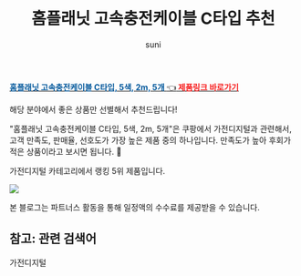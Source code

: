 ﻿---
layout: post
title:  "홈플래닛 고속충전케이블 C타입 추천" 
author: suni
categories: [ 가전디지털 ]
tags: []
image: https://static.coupangcdn.com/image/retail/images/20690178628992-ff29be94-567e-4572-ab78-941708f99d27.jpg 
description: "쿠팡에서 관련 상품으로 가장 고객 선호도가 높은 제품 중 하나입니다."
---
<a href="https://link.coupang.com/re/AFFSDP?lptag=AF5011742&pageKey=1628632801&itemId=2778295728&vendorItemId=70768075451&traceid=V0-113-adc708e342945285"><b><font color='#01579B'>홈플래닛 고속충전케이블 C타입, 5색, 2m, 5개 </font></b>👈<b><font color='#f71919'> 제품링크 바로가기</font></b></a>

해당 분야에서 좋은 상품만 선별해서 추천드립니다!

"홈플래닛 고속충전케이블 C타입, 5색, 2m, 5개"은 쿠팡에서 가전디지털과 관련해서, 고객 만족도, 판매율, 선호도가 가장 높은 제품 중의 하나입니다.
만족도가 높아 후회가 적은 상품이라고 보시면 됩니다. 🙂

가전디지털 카테고리에서 랭킹  5위 제품입니다. 

<a href="https://link.coupang.com/re/AFFSDP?lptag=AF5011742&pageKey=1628632801&itemId=2778295728&vendorItemId=70768075451&traceid=V0-113-adc708e342945285"> <img src="https://static.coupangcdn.com/image/retail/images/20690178628992-ff29be94-567e-4572-ab78-941708f99d27.jpg"></a>

본 블로그는 파트너스 활동을 통해 일정액의 수수료를 제공받을 수 있습니다.

## 참고: 관련 검색어    
가전디지털